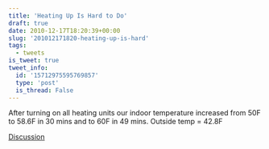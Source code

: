 ```yaml
---
title: 'Heating Up Is Hard to Do'
draft: true
date: 2010-12-17T18:20:39+00:00
slug: '201012171820-heating-up-is-hard'
tags:
  - tweets
is_tweet: true
tweet_info:
  id: '15712975595769857'
  type: 'post'
  is_thread: False
---
```




After turning on all heating units our indoor temperature increased from 50F to 58.6F in 30 mins and to 60F in 49 mins. Outside temp = 42.8F

[Discussion](https://x.com/sytelus/status/15712975595769857)
